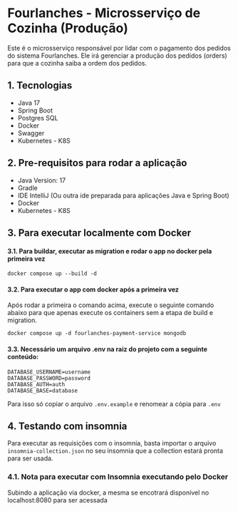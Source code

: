 # Fourlanches - Microsserviço de Cozinha (Produção)

Este é o microsserviço responsável por lidar com o pagamento dos pedidos do sistema Fourlanches. Ele irá gerenciar a produção
dos pedidos (orders) para que a cozinha saiba a ordem dos pedidos.

## 1. Tecnologias

* Java 17
* Spring Boot
* Postgres SQL
* Docker
* Swagger
* Kubernetes - K8S

## 2. Pre-requisitos para rodar a aplicação

* Java Version: 17
* Gradle
* IDE IntelliJ (Ou outra ide preparada para aplicações Java e Spring Boot)
* Docker
* Kubernetes - K8S

## 3. Para executar localmente com Docker

#### 3.1. Para buildar, executar as migration e rodar o app no docker pela primeira vez

`docker compose up --build -d`

#### 3.2. Para executar o app com docker após a primeira vez
Após rodar a primeira o comando acima, execute o seguinte comando abaixo para que apenas execute
os containers sem a etapa de build e migration.

`docker compose up -d fourlanches-payment-service mongodb`

#### 3.3. Necessário um arquivo .env na raiz do projeto com a seguinte conteúdo:
```
DATABASE_USERNAME=username
DATABASE_PASSWORD=password
DATABASE_AUTH=auth
DATABASE_BASE=database
```

Para isso só copiar o arquivo `.env.example` e renomear a cópia para `.env`

## 4. Testando com insomnia

Para executar as requisições com o insomnia, basta importar o arquivo `insomnia-collection.json` no seu insomnia que a collection
estará pronta para ser usada.

### 4.1. Nota para executar com Insomnia executando pelo Docker

Subindo a aplicação via docker, a mesma se encotrará disponível no localhost:8080 para ser acessada